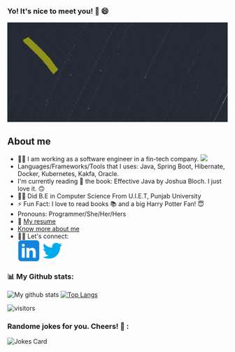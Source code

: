 ### Yo! It's nice to meet you! 👋 :smile:

[<img src="https://github.com/upasana05ghosh/upasana05ghosh/blob/main/Yo.gif" title="Yo"/>](https://upasana05ghosh.github.io/)

## About me
- :technologist: I am working as a software engineer in a fin-tech company. <img src="https://media.giphy.com/media/WUlplcMpOCEmTGBtBW/giphy.gif" width="30">
- Languages/Frameworks/Tools that I uses: Java, Spring Boot, Hibernate, Docker, Kubernetes, Kakfa, Oracle.
- I'm currently reading :blue_book: the book: Effective Java by Joshua Bloch. I just love it. :upside_down_face:
- :woman_student: Did B.E in Computer Science From U.I.E.T, Punjab University
- ⚡ Fun Fact: I love to read books :books: and a big Harry Potter Fan! :innocent:
- Pronouns: Programmer/She/Her/Hers
- 📝 [My resume](https://github.com/upasana05ghosh/upasana05ghosh/blob/main/UpasanaResume.pdf)
- [Know more about me](https://upasana05ghosh.github.io/)
- :raising_hand_woman: Let's connect:  
[<img src="https://github.com/upasana05ghosh/upasana05ghosh.github.io/blob/master/img/linkedin.jpg" height="50em" align="center" alt="LinkedIn" title="Follow me on Linkedin"/>](https://www.linkedin.com/in/upasana05ghosh)
[<img src="https://github.com/upasana05ghosh/upasana05ghosh.github.io/blob/master/img/twitter-logo-small.png" height="50em" align="center" alt="Follow me on Twitter" title="Follow me on Twitter"/>](https://twitter.com/upaa005)

### :bar_chart: My Github stats:
![My github stats](https://github-readme-stats.vercel.app/api?username=upasana05ghosh&count_private=true&show_icons=true&theme=midnight-purple&hide=issues,contribs)
[![Top Langs](https://github-readme-stats.vercel.app/api/top-langs/?username=upasana05ghosh&layout=compact&text_color=daf7dc&bg_color=151515)](https://github.com/upasana05ghosh/github-readme-stats)

![visitors](https://visitor-badge.glitch.me/badge?page_id=upasana05ghosh.upasana05ghosh)

### Randome jokes for you. Cheers! :clinking_glasses: :
<img src="https://readme-jokes.vercel.app/api" alt="Jokes Card" />
